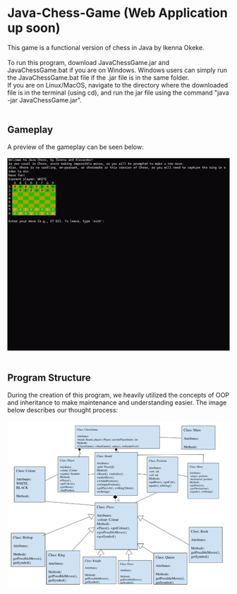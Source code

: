 # Java-Chess-Game (Web Application up soon)
This game is a functional version of chess in Java by Ikenna Okeke.<br /><br />
To run this program, download JavaChessGame.jar and JavaChessGame.bat if you are on Windows. Windows users can simply run the JavaChessGame.bat file if the .jar file is in the same folder.<br />If you are on Linux/MacOS, navigate to the directory where the downloaded file is in the terminal (using cd), and run the jar file using the command "java -jar JavaChessGame.jar".<br /><br />
## Gameplay<br />
A preview of the gameplay can be seen below:<br /><br />
![](Chess-Program.gif)<br /><br />
## Program Structure<br />
During the creation of this program, we heavily utilized the concepts of OOP and inheritance to make maintenance and understanding easier. The image below describes our thought process:<br /><br />
![](Program-Chart.png)

